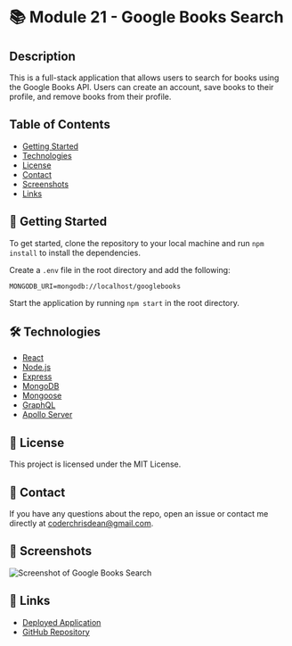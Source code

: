 # 📚 Module 21 - Google Books Search

## Description

This is a full-stack application that allows users to search for books using the Google Books API. Users can create an account, save books to their profile, and remove books from their profile.

## Table of Contents

* [Getting Started](#getting-started)
* [Technologies](#technologies)
* [License](#license)
* [Contact](#contact)
* [Screenshots](#screenshots)
* [Links](#links)

## 🚀 Getting Started

To get started, clone the repository to your local machine and run `npm install` to install the dependencies.

Create a `.env` file in the root directory and add the following:

```
MONGODB_URI=mongodb://localhost/googlebooks
```

Start the application by running `npm start` in the root directory.

## 🛠️ Technologies

* [React](https://reactjs.org/)
* [Node.js](https://nodejs.org/en/)
* [Express](https://expressjs.com/)
* [MongoDB](https://www.mongodb.com/)
* [Mongoose](https://mongoosejs.com/)
* [GraphQL](https://graphql.org/)
* [Apollo Server](https://www.apollographql.com/docs/apollo-server/)

## 📜 License

This project is licensed under the MIT License.

## 📧 Contact

If you have any questions about the repo, open an issue or contact me directly at coderchrisdean@gmail.com.

## 📸 Screenshots

![Screenshot of Google Books Search](./client/public/images/screenshot.png)

## 🔗 Links

* [Deployed Application](https://meme-congenial.herokuapp.com/)
* [GitHub Repository](https://github.com/coderchrisdean/meme-congenial)
